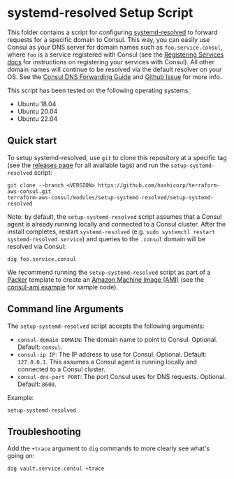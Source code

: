 # systemd-resolved Setup Script

This folder contains a script for configuring [systemd-resolved](http://man7.org/linux/man-pages/man8/systemd-resolved.service.8.html) 
to forward requests for a specific domain to Consul. This way, you can easily use Consul as your DNS server for
domain names such as `foo.service.consul`, where `foo` is a service registered with Consul (see the [Registering 
Services docs](https://www.consul.io/intro/getting-started/services.html) for instructions on registering your services
with Consul). All other domain names will continue to be resolved via the default resolver on your OS. See the [Consul 
DNS Forwarding Guide](https://www.consul.io/docs/guides/forwarding.html) and [Github Issue](https://github.com/hashicorp/consul/issues/4155) for more info.


This script has been tested on the following operating systems:

* Ubuntu 18.04
* Ubuntu 20.04
* Ubuntu 22.04

## Quick start

To setup systemd-resolved, use `git` to clone this repository at a specific tag (see the [releases page](../../../../releases) 
for all available tags) and run the `setup-systemd-resolved` script:

```
git clone --branch <VERSION> https://github.com/hashicorp/terraform-aws-consul.git
terraform-aws-consul/modules/setup-systemd-resolved/setup-systemd-resolved
```

Note: by default, the `setup-systemd-resolved` script assumes that a Consul agent is already running locally and connected to 
a Consul cluster. After the install completes, restart `systemd-resolved` (e.g. `sudo systemctl restart systemd-resolved.service`) and queries 
to the `.consul` domain will be resolved via Consul:

```
dig foo.service.consul
```

We recommend running the `setup-systemd-resolved` script as part of a [Packer](https://www.packer.io/) template to create an
[Amazon Machine Image (AMI)](http://docs.aws.amazon.com/AWSEC2/latest/UserGuide/AMIs.html) (see the 
[consul-ami example](https://github.com/hashicorp/terraform-aws-consul/tree/master/examples/consul-ami) for sample code). 




## Command line Arguments

The `setup-systemd-resolved` script accepts the following arguments:

* `consul-domain DOMAIN`: The domain name to point to Consul. Optional. Default: `consul`.
* `consul-ip IP`: The IP address to use for Consul. Optional. Default: `127.0.0.1`. This assumes a Consul agent is 
  running locally and connected to a Consul cluster.
* `consul-dns-port PORT`: The port Consul uses for DNS requests. Optional. Default: `8600`.

Example:

```
setup-systemd-resolved
```




## Troubleshooting

Add the `+trace` argument to `dig` commands to more clearly see what's going on:

```
dig vault.service.consul +trace
```
